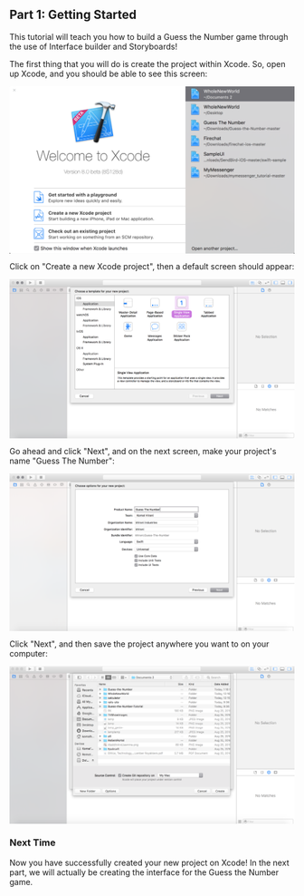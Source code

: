 ## Part 1: Getting Started

This tutorial will teach you how to build a Guess the Number game through the use of Interface builder and Storyboards!

The first thing that you will do is create the project within Xcode. So, open up Xcode, and you should be able to see this screen:

<p align="center"> <img src="/images/xcodeMainScreen.png" align="center"> </p>

Click on "Create a new Xcode project", then a default screen should appear:

<p align="center"> <img src="/images/createProject.png" align="center"> </p>

Go ahead and click "Next", and on the next screen, make your project's name "Guess The Number":

<p align="center"> <img src="/images/inputProjectName.png" align="center"> </p>

Click "Next", and then save the project anywhere you want to on your computer:

<p align="center"> <img src="/images/saveProject.png" align="center"> </p>

### Next Time

Now you have successfully created your new project on Xcode! In the next part, we will actually be creating the interface for the Guess the Number game.
